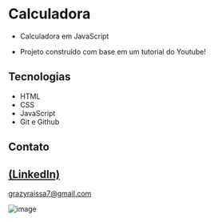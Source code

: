 # Calculadora
 
 - Calculadora em JavaScript

 - Projeto construído com base em um tutorial do Youtube!

## Tecnologias

- HTML
- CSS
- JavaScript
- Git e Github

## Contato
[(LinkedIn)](https://www.linkedin.com/in/grazielly-raissa-pereira-b511342b6?utm_source=share&utm_campaign=share_via&utm_content=profile&utm_medium=android_app)
-----
grazyraissa7@gmail.com

![image](https://github.com/GraziellyRaissa1/Calculadora-JavaScript/assets/147439694/29263204-9a5e-4ab2-b4c2-ffcc9221c1cf)
